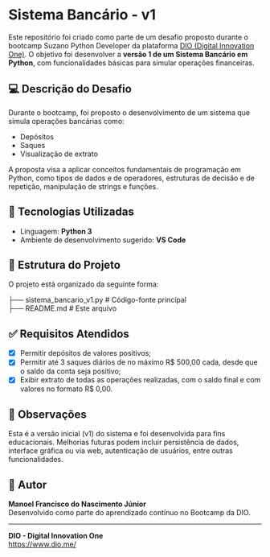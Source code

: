 # Sistema Bancário - v1

Este repositório foi criado como parte de um desafio proposto durante o bootcamp Suzano Python Developer da plataforma [DIO (Digital Innovation One)](https://www.dio.me/). O objetivo foi desenvolver a **versão 1 de um Sistema Bancário em Python**, com funcionalidades básicas para simular operações financeiras.

## 💻 Descrição do Desafio

Durante o bootcamp, foi proposto o desenvolvimento de um sistema que simula operações bancárias como:

- Depósitos
- Saques
- Visualização de extrato

A proposta visa a aplicar conceitos fundamentais de programação em Python, como tipos de dados e de operadores, estruturas de decisão e de repetição, manipulação de strings e funções.

## 🚀 Tecnologias Utilizadas

- Linguagem: **Python 3**
- Ambiente de desenvolvimento sugerido: **VS Code**

## 📁 Estrutura do Projeto

O projeto está organizado da seguinte forma:

├── sistema_bancario_v1.py # Código-fonte principal  
├── README.md # Este arquivo

## ✅ Requisitos Atendidos

- [x] Permitir depósitos de valores positivos;
- [x] Permitir até 3 saques diários de no máximo R$ 500,00 cada, desde que o saldo da conta seja positivo;
- [x] Exibir extrato de todas as operações realizadas, com o saldo final e com valores no formato R$ 0,00.

## 📌 Observações

Esta é a versão inicial (v1) do sistema e foi desenvolvida para fins educacionais. Melhorias futuras podem incluir persistência de dados, interface gráfica ou via web, autenticação de usuários, entre outras funcionalidades.

## 🧠 Autor

**Manoel Francisco do Nascimento Júnior**  
Desenvolvido como parte do aprendizado contínuo no Bootcamp da DIO.

---

**DIO - Digital Innovation One**  
https://www.dio.me/
